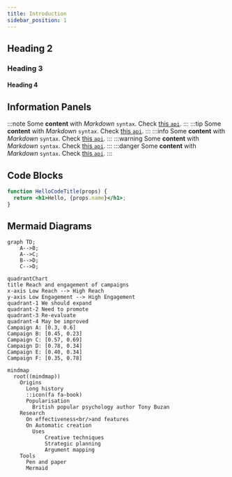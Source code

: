 ```yaml
---
title: Introduction
sidebar_position: 1
---
```

## Heading 2

### Heading 3

#### Heading 4

## Information Panels

:::note
Some **content** with *Markdown* `syntax`. Check [this `api`](#).
:::
:::tip
Some **content** with *Markdown* `syntax`. Check [this `api`](#).
:::
:::info
Some **content** with *Markdown* `syntax`. Check [this `api`](#).
:::
:::warning
Some **content** with *Markdown* `syntax`. Check [this `api`](#).
:::
:::danger
Some **content** with *Markdown* `syntax`. Check [this `api`](#).
:::

## Code Blocks

```jsx
function HelloCodeTitle(props) {
  return <h1>Hello, {props.name}</h1>;
}
```

## Mermaid Diagrams

```mermaid
graph TD;
    A-->B;
    A-->C;
    B-->D;
    C-->D;
```

```mermaid
quadrantChart
title Reach and engagement of campaigns
x-axis Low Reach --> High Reach
y-axis Low Engagement --> High Engagement
quadrant-1 We should expand
quadrant-2 Need to promote
quadrant-3 Re-evaluate
quadrant-4 May be improved
Campaign A: [0.3, 0.6]
Campaign B: [0.45, 0.23]
Campaign C: [0.57, 0.69]
Campaign D: [0.78, 0.34]
Campaign E: [0.40, 0.34]
Campaign F: [0.35, 0.78]
```

```mermaid
mindmap
  root((mindmap))
    Origins
      Long history
      ::icon(fa fa-book)
      Popularisation
        British popular psychology author Tony Buzan
    Research
      On effectiveness<br/>and features
      On Automatic creation
        Uses
            Creative techniques
            Strategic planning
            Argument mapping
    Tools
      Pen and paper
      Mermaid
```
